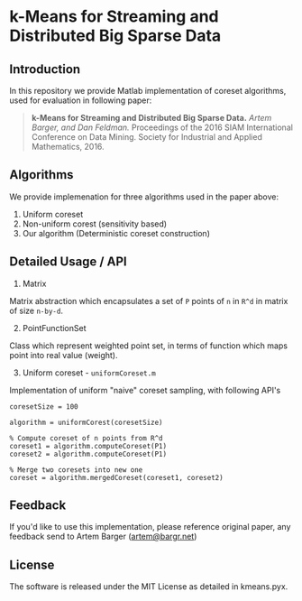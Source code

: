 k-Means for Streaming and Distributed Big Sparse Data
===

Introduction
---

In this repository we provide Matlab implementation of coreset algorithms, used
for evaluation in following paper:

> **k-Means for Streaming and Distributed Big Sparse Data.**
> *Artem Barger, and Dan Feldman.*
> Proceedings of the 2016 SIAM International Conference on Data
> Mining. Society for Industrial and Applied Mathematics, 2016.

Algorithms
---

We provide implemenation for three algorithms used in the paper above:

1. Uniform coreset
2. Non-uniform corest (sensitivity based)
3. Our algorithm (Deterministic coreset construction)

Detailed Usage / API
---

1. Matrix

Matrix abstraction which encapsulates a set of `P` points of `n` in `R^d` in
matrix of size `n-by-d`.

2. PointFunctionSet

Class which represent weighted point set, in terms of function which maps point
into real value (weight).

3. Uniform coreset - `uniformCoreset.m`

Implementation of uniform "naive" coreset sampling, with following API's

```
coresetSize = 100

algorithm = uniformCorest(coresetSize)

% Compute coreset of n points from R^d
coreset1 = algorithm.computeCoreset(P1)
coreset2 = algorithm.computeCoreset(P1)

% Merge two coresets into new one
coreset = algorithm.mergedCoreset(coreset1, coreset2)
```

Feedback
---

If you'd like to use this implementation, please reference original paper, any
feedback send to Artem Barger (artem@bargr.net)

License
---

The software is released under the MIT License as detailed in kmeans.pyx.

